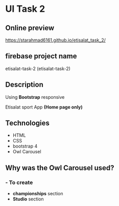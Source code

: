# UI Task 2
## Online preview

https://starahmad6161.github.io/etisalat_task_2/

## firebase project name
etisalat-task-2 (etisalat-task-2)


## Description
Using  **Bootstrap** 
responsive

Etisalat sport App **(Home page only)**
## Technologies
- HTML
- CSS
- bootstrap 4
- Owl Carousel

## Why was the Owl Carousel used?
### - To create
 -  **championships** section 
 - **Studio** section 

